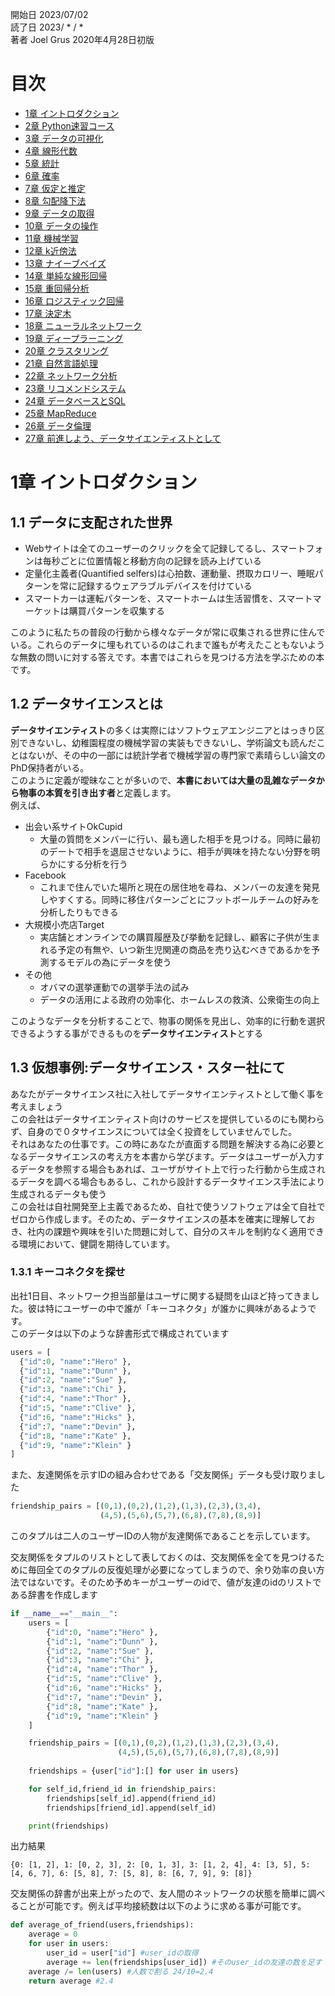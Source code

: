 開始日 2023/07/02  
読了日 2023/ * / *  
著者 Joel Grus 2020年4月28日初版

# 目次
- [1章 イントロダクション]()
- [2章 Python速習コース]()
- [3章 データの可視化]()
- [4章 線形代数]()
- [5章 統計]()
- [6章 確率]()
- [7章 仮定と推定]()
- [8章 勾配降下法]()
- [9章 データの取得]()
- [10章 データの操作]()
- [11章 機械学習]()
- [12章 k近傍法]()
- [13章 ナイーブベイズ]()
- [14章 単純な線形回帰]()
- [15章 重回帰分析]()
- [16章 ロジスティック回帰]()
- [17章 決定木]()
- [18章 ニューラルネットワーク]()
- [19章 ディープラーニング]()
- [20章 クラスタリング]()
- [21章 自然言語処理]()
- [22章 ネットワーク分析]()
- [23章 リコメンドシステム]()
- [24章 データベースとSQL]()
- [25章 MapReduce]()
- [26章 データ倫理]()
- [27章 前進しよう、データサイエンティストとして]()

# 1章 イントロダクション
## 1.1 データに支配された世界
- Webサイトは全てのユーザーのクリックを全て記録してるし、スマートフォンは毎秒ごとに位置情報と移動方向の記録を読み上げている<br>
- 定量化主義者(Quantified selfers)は心拍数、運動量、摂取カロリー、睡眠パターンを常に記録するウェアラブルデバイスを付けている<br>
- スマートカーは運転パターンを、スマートホームは生活習慣を、スマートマーケットは購買パターンを収集する<br>

このように私たちの普段の行動から様々なデータが常に収集される世界に住んでいる。これらのデータに埋もれているのはこれまで誰もが考えたこともないような無数の問いに対する答えです。本書ではこれらを見つける方法を学ぶための本です。

## 1.2 データサイエンスとは
**データサイエンティスト**の多くは実際にはソフトウェアエンジニアとはっきり区別できないし、幼稚園程度の機械学習の実装もできないし、学術論文も読んだことはないが、その中の一部には統計学者で機械学習の専門家で素晴らしい論文のPhD保持者がいる。<br>
このように定義が曖昧なことが多いので、**本書においては大量の乱雑なデータから物事の本質を引き出す者**と定義します。<br>
例えば、
- 出会い系サイトOkCupid
  - 大量の質問をメンバーに行い、最も適した相手を見つける。同時に最初のデートで相手を退屈させないように、相手が興味を持たない分野を明らかにする分析を行う
- Facebook
  - これまで住んでいた場所と現在の居住地を尋ね、メンバーの友達を発見しやすくする。同時に移住パターンごとにフットボールチームの好みを分析したりもできる
- 大規模小売店Target
  - 実店舗とオンラインでの購買履歴及び挙動を記録し、顧客に子供が生まれる予定の有無や、いつ新生児関連の商品を売り込むべきであるかを予測するモデルの為にデータを使う
- その他
  - オバマの選挙運動での選挙手法の試み
  - データの活用による政府の効率化、ホームレスの救済、公衆衛生の向上

このようなデータを分析することで、物事の関係を見出し、効率的に行動を選択できるようする事ができるものを**データサイエンティスト**とする

## 1.3 仮想事例:データサイエンス・スター社にて
あなたがデータサイエンス社に入社してデータサイエンティストとして働く事を考えましょう<br>
この会社はデータサイエンティスト向けのサービスを提供しているのにも関わらず、自身ので０タサイエンスについては全く投資をしていませんでした。<br>
それはあなたの仕事です。この時にあなたが直面する問題を解決する為に必要となるデータサイエンスの考え方を本書から学びます。データはユーザーが入力するデータを参照する場合もあれば、ユーザがサイト上で行った行動から生成されるデータを調べる場合もあるし、これから設計するデータサイエンス手法により生成されるデータも使う<br>
この会社は自社開発至上主義であるため、自社で使うソフトウェアは全て自社でゼロから作成します。そのため、データサイエンスの基本を確実に理解しておき、社内の課題や興味を引いた問題に対して、自分のスキルを制約なく適用できる環境において、健闘を期待しています。

### 1.3.1 キーコネクタを探せ
出社1日目、ネットワーク担当部量はユーザに関する疑問を山ほど持ってきました。彼は特にユーザーの中で誰が「キーコネクタ」が誰かに興味があるようです。<br>
このデータは以下のような辞書形式で構成されています<br>
```python
users = [
  {"id":0, "name":"Hero" },
  {"id":1, "name":"Dunn" },
  {"id":2, "name":"Sue" },
  {"id":3, "name":"Chi" },
  {"id":4, "name":"Thor" },
  {"id":5, "name":"Clive" },
  {"id":6, "name":"Hicks" },
  {"id":7, "name":"Devin" },
  {"id":8, "name":"Kate" },
  {"id":9, "name":"Klein" }
]
```
また、友達関係を示すIDの組み合わせである「交友関係」データも受け取りました
```python
friendship_pairs = [(0,1),(0,2),(1,2),(1,3),(2,3),(3,4),
                    (4,5),(5,6),(5,7),(6,8),(7,8),(8,9)]
```
このタプルは二人のユーザーIDの人物が友達関係であることを示しています。<br>

交友関係をタプルのリストとして表しておくのは、交友関係を全てを見つけるために毎回全てのタプルの反復処理が必要になってしまうので、余り効率の良い方法ではないです。そのため予めキーがユーザーのidで、値が友達のidのリストである辞書を作成します

```python
if __name__=="__main__":
    users = [
        {"id":0, "name":"Hero" },
        {"id":1, "name":"Dunn" },
        {"id":2, "name":"Sue" },
        {"id":3, "name":"Chi" },
        {"id":4, "name":"Thor" },
        {"id":5, "name":"Clive" },
        {"id":6, "name":"Hicks" },
        {"id":7, "name":"Devin" },
        {"id":8, "name":"Kate" },
        {"id":9, "name":"Klein" }
    ]

    friendship_pairs = [(0,1),(0,2),(1,2),(1,3),(2,3),(3,4),
                        (4,5),(5,6),(5,7),(6,8),(7,8),(8,9)]
    
    friendships = {user["id"]:[] for user in users}

    for self_id,friend_id in friendship_pairs:
        friendships[self_id].append(friend_id)
        friendships[friend_id].append(self_id)

    print(friendships)
```
出力結果
```
{0: [1, 2], 1: [0, 2, 3], 2: [0, 1, 3], 3: [1, 2, 4], 4: [3, 5], 5: [4, 6, 7], 6: [5, 8], 7: [5, 8], 8: [6, 7, 9], 9: [8]}
```

交友関係の辞書が出来上がったので、友人間のネットワークの状態を簡単に調べることが可能です。例えば平均接続数は以下のように求める事が可能です。
```python
def average_of_friend(users,friendships):
    average = 0
    for user in users:
        user_id = user["id"] #user_idの取得
        average += len(friendships[user_id]) #そのuser_idの友達の数を足す
    average /= len(users) #人数で割る 24/10=2.4
    return average #2.4

```

